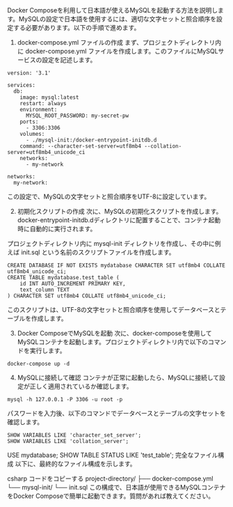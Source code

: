 Docker Composeを利用して日本語が使えるMySQLを起動する方法を説明します。MySQLの設定で日本語を使用するには、適切な文字セットと照合順序を設定する必要があります。以下の手順で進めます。

1. docker-compose.yml ファイルの作成
まず、プロジェクトディレクトリ内に docker-compose.yml ファイルを作成します。このファイルにMySQLサービスの設定を記述します。

```
version: '3.1'

services:
  db:
    image: mysql:latest
    restart: always
    environment:
      MYSQL_ROOT_PASSWORD: my-secret-pw
    ports:
      - 3306:3306
    volumes:
      - ./mysql-init:/docker-entrypoint-initdb.d
    command: --character-set-server=utf8mb4 --collation-server=utf8mb4_unicode_ci
    networks:
      - my-network

networks:
  my-network:
  ```

この設定で、MySQLの文字セットと照合順序をUTF-8に設定しています。

2. 初期化スクリプトの作成
次に、MySQLの初期化スクリプトを作成します。docker-entrypoint-initdb.dディレクトリに配置することで、コンテナ起動時に自動的に実行されます。

プロジェクトディレクトリ内に mysql-init ディレクトリを作成し、その中に例えば init.sql という名前のスクリプトファイルを作成します。

```
CREATE DATABASE IF NOT EXISTS mydatabase CHARACTER SET utf8mb4 COLLATE utf8mb4_unicode_ci;
CREATE TABLE mydatabase.test_table (
    id INT AUTO_INCREMENT PRIMARY KEY,
    text_column TEXT
) CHARACTER SET utf8mb4 COLLATE utf8mb4_unicode_ci;
```

このスクリプトは、UTF-8の文字セットと照合順序を使用してデータベースとテーブルを作成します。

3. Docker ComposeでMySQLを起動
次に、docker-composeを使用してMySQLコンテナを起動します。プロジェクトディレクトリ内で以下のコマンドを実行します。

```
docker-compose up -d
```

4. MySQLに接続して確認
コンテナが正常に起動したら、MySQLに接続して設定が正しく適用されているか確認します。

```
mysql -h 127.0.0.1 -P 3306 -u root -p
```
パスワードを入力後、以下のコマンドでデータベースとテーブルの文字セットを確認します。

```
SHOW VARIABLES LIKE 'character_set_server';
SHOW VARIABLES LIKE 'collation_server';
```

USE mydatabase;
SHOW TABLE STATUS LIKE 'test_table';
完全なファイル構成
以下に、最終的なファイル構成を示します。

csharp
コードをコピーする
project-directory/
├── docker-compose.yml
└── mysql-init/
    └── init.sql
この構成で、日本語が使用できるMySQLコンテナをDocker Composeで簡単に起動できます。質問があれば教えてください。